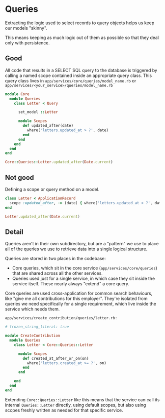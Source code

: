 # Queries

Extracting the logic used to select records to query objects helps us keep our models "skinny".

This means keeping as much logic out of them as possible so that they deal only with persistence.

## Good

All code that results in a SELECT SQL query to the database is triggered by calling a named scope contained inside an appropriate query class. This query class lives in `app/services/core/queries/model_name.rb` or `app/services/<your_service>/queries/model_name.rb`

```ruby
module Core
  module Queries
    class Letter < Query

      set_model ::Letter

      module Scopes
        def updated_after(date)
          where('letters.updated_at > ?', date)
        end
      end
    end
  end
end

Core::Queries::Letter.updated_after(Date.current)
```

## Not good

Defining a scope or query method on a model.

```ruby
class Letter < ApplicationRecord
  scope :updated_after, -> (date) { where('letters.updated_at > ?', date) }
end

Letter.updated_after(Date.current)
```

## Detail

Queries aren't in their own subdirectory, but are a "pattern" we use to place all of the queries we use to retrieve data into a single logical structure.

Queries are stored in two places in the codebase:

* Core queries, which sit in the core service (`app/services/core/queries`) that are shared across all the other services.
* Queries used just for a single service, in which case they sit inside the service itself. These nearly always "extend" a core query.

Core queries are used cross-application for common search behaviours, like "give me all contributions for this employer". They're isolated from queries we need specifically for a single requirement, which live inside the service which needs them.

`app/services/create_contribution/queries/letter.rb:`

```ruby
# frozen_string_literal: true

module CreateContribution
  module Queries
    class Letter < Core::Queries::Letter

      module Scopes
        def created_at_after_or_on(on)
          where('letters.created_at >= ?', on)
        end
      end

    end
  end
end
```

Extending `Core::Queries::Letter` like this means that the service can call its internal `Queries::Letter` directly, using default scopes, but also using scopes freshly written as needed for that specific service.
